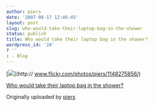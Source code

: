 ```yaml
---
author: piers
date: '2007-08-17 12:46:45'
layout: post
slug: who-would-take-their-laptop-bag-in-the-shower
status: publish
title: Who would take their laptop bag in the shower?
wordpress_id: '24'
? ''
: - Blog
---
```


[![](http://farm2.static.flickr.com/1271/1148275856_8d01a8fe16_m.jpg)](http://
www.flickr.com/photos/piers/1148275856/)

[Who would take their laptop bag in the
shower?](http://www.flickr.com/photos/piers/1148275856/)

Originally uploaded by [piers](http://www.flickr.com/people/piers/)

